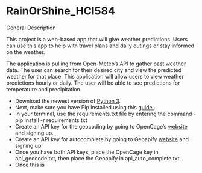 # RainOrShine_HCI584

General Description

This project is a web-based app that will give weather predictions. Users can use this app to help with travel plans and daily outings or stay informed on the weather.


The application is pulling from Open-Meteo’s API to gather past weather data. The user can search for their desired city and view the predicted weather for that place. This application will allow users to view weather predictions hourly or daily. The user will be able to see predictions for temperature and precipitation.

* Download the newest version of [Python 3](https://www.python.org/downloads/ "Python 3").
* Next, make sure you have Pip installed using this [guide ](https://pip.pypa.io/en/stable/installation/ "guide").
* In your terminal, use the requirements.txt file by entering the command - pip install -r requirements.txt
* Create an API key for the geocoding by going to OpenCage’s [website](https://opencagedata.com/ "website") and signing up.
* Create an API key for autocomplete by going to Geoapify [website](https://www.geoapify.com/ "website") and signing up.
* Once you have both API keys, place the OpenCage key in api_geocode.txt, then place the Geoapify in api_auto_complete.txt.
* Once this is

